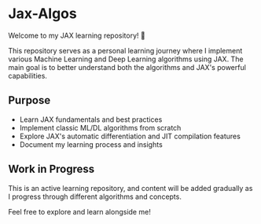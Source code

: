 # Jax-Algos

Welcome to my JAX learning repository! 🚀

This repository serves as a personal learning journey where I implement various Machine Learning
and Deep Learning algorithms using JAX. The main goal is to better understand both the algorithms
and JAX's powerful capabilities.

## Purpose

- Learn JAX fundamentals and best practices
- Implement classic ML/DL algorithms from scratch
- Explore JAX's automatic differentiation and JIT compilation features
- Document my learning process and insights

## Work in Progress

This is an active learning repository, and content will be added gradually as I progress through
different algorithms and concepts.

Feel free to explore and learn alongside me!
